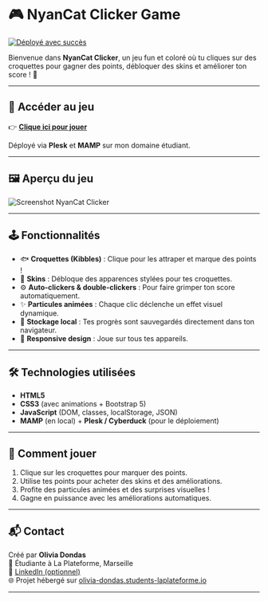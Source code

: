# 🎮 NyanCat Clicker Game

[![Déployé avec succès](https://img.shields.io/website?down_color=red&down_message=offline&up_color=green&up_message=online&url=https%3A%2F%2Folivia-dondas.students-laplateforme.io%2Fnyancat%2Fcookie.html)](https://olivia-dondas.students-laplateforme.io/nyancat/cookie.html)

Bienvenue dans **NyanCat Clicker**, un jeu fun et coloré où tu cliques sur des croquettes pour gagner des points, débloquer des skins et améliorer ton score ! 🚀

---

## 🔗 Accéder au jeu

👉 **[Clique ici pour jouer](https://olivia-dondas.students-laplateforme.io/nyancat/cookie.html)**

Déployé via **Plesk** et **MAMP** sur mon domaine étudiant.

---

## 🖼️ Aperçu du jeu

![Screenshot NyanCat Clicker](snapcat.png) <!-- Tu peux remplacer "screenshot.png" par le nom réel de l’image si tu l’ajoutes dans le repo -->

---

## 🕹️ Fonctionnalités

- 🐟 **Croquettes (Kibbles)** : Clique pour les attraper et marque des points !
- 🎨 **Skins** : Débloque des apparences stylées pour tes croquettes.
- ⚙️ **Auto-clickers & double-clickers** : Pour faire grimper ton score automatiquement.
- ✨ **Particules animées** : Chaque clic déclenche un effet visuel dynamique.
- 💾 **Stockage local** : Tes progrès sont sauvegardés directement dans ton navigateur.
- 📱 **Responsive design** : Joue sur tous tes appareils.

---

## 🛠️ Technologies utilisées

- **HTML5**  
- **CSS3** (avec animations + Bootstrap 5)  
- **JavaScript** (DOM, classes, localStorage, JSON)  
- **MAMP** (en local) + **Plesk / Cyberduck** (pour le déploiement)  

---

## 🎨 Comment jouer

1. Clique sur les croquettes pour marquer des points.
2. Utilise tes points pour acheter des skins et des améliorations.
3. Profite des particules animées et des surprises visuelles !
4. Gagne en puissance avec les améliorations automatiques.

---

## 📬 Contact

Créé par **Olivia Dondas**  
📍 Étudiante à La Plateforme, Marseille  
💌 [LinkedIn (optionnel)](https://linkedin.com/in/tonprofil)  
🌐 Projet hébergé sur [olivia-dondas.students-laplateforme.io](https://olivia-dondas.students-laplateforme.io/nyancat/cookie.html)

---

